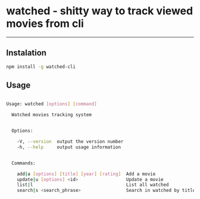 # watched - shitty way to track viewed movies from cli
---

## Instalation
```bash
npm install -g watched-cli
```

## Usage 

```bash

Usage: watched [options] [command]

  Watched movies tracking system


  Options:

    -V, --version  output the version number
    -h, --help     output usage information


  Commands:

    add|a [options] [title] [year] [rating]  Add a movie
    update|u [options] <id>                  Update a movie
    list|l                                   List all watched
    search|s <search_phrase>                 Search in watched by title

```